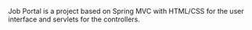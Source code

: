 Job Portal is a project based on Spring MVC with HTML/CSS for the user interface and servlets for the controllers. 

